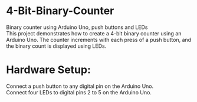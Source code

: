 # 4-Bit-Binary-Counter
Binary counter using Arduino Uno, push buttons and LEDs<br>
This project demonstrates how to create a 4-bit binary counter using an Arduino Uno. The counter increments with each press of a push button, and the binary count is displayed using LEDs.

# Hardware Setup:
Connect a push button to any digital pin on the Arduino Uno.<br>
Connect four LEDs to digital pins 2 to 5 on the Arduino Uno.

